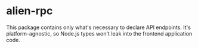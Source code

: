 # alien-rpc

This package contains only what's necessary to declare API endpoints. It's platform-agnostic, so Node.js types won't leak into the frontend application code.

